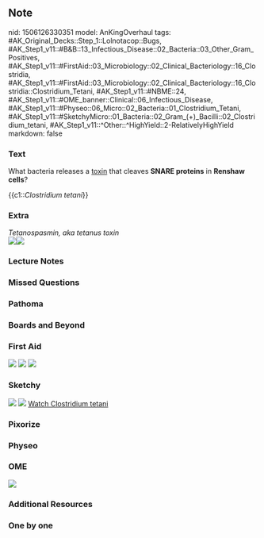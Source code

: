 ## Note
nid: 1506126330351
model: AnKingOverhaul
tags: #AK_Original_Decks::Step_1::Lolnotacop::Bugs, #AK_Step1_v11::#B&B::13_Infectious_Disease::02_Bacteria::03_Other_Gram_Positives, #AK_Step1_v11::#FirstAid::03_Microbiology::02_Clinical_Bacteriology::16_Clostridia, #AK_Step1_v11::#FirstAid::03_Microbiology::02_Clinical_Bacteriology::16_Clostridia::Clostridium_Tetani, #AK_Step1_v11::#NBME::24, #AK_Step1_v11::#OME_banner::Clinical::06_Infectious_Disease, #AK_Step1_v11::#Physeo::06_Micro::02_Bacteria::01_Clostridium_Tetani, #AK_Step1_v11::#SketchyMicro::01_Bacteria::02_Gram_(+)_Bacilli::02_Clostridium_tetani, #AK_Step1_v11::^Other::^HighYield::2-RelativelyHighYield
markdown: false

### Text
What bacteria releases a <u>toxin</u> that cleaves <b>SNARE
proteins</b> in <b>Renshaw cells</b>?
<div>
  {{c1::<i>Clostridium tetani</i>}}
</div>

### Extra
<div>
  <i>Tetanospasmin, aka tetanus toxin</i>
</div><i><img src="paste-140170552672730.jpg"><img src=
"paste-142081813119415.jpg"></i>

### Lecture Notes


### Missed Questions


### Pathoma


### Boards and Beyond


### First Aid
<img src="tmp9_6wop76.png"> <img src=
"paste-474bd56299e4b2dc4bf1535afec07f2b460480b2.jpg"> <img src=
"tmpktocov0k.png">

### Sketchy
<img src="paste-491009251213313.jpg"> <img src=
"Screen%20Shot%202019-09-26%20at%208.14.34%20AM.png"> <a href=
"https://dashboard.sketchy.com/study/medical/courses/medical-microbiology/units/medical-microbiology-bacteria/videos/medical-microbiology-bacteria-gram-positive-bacilli-clostridium-tetani?utm_source=anki&utm_medium=partnership&utm_campaign=february_update&utm_content=medical">
Watch Clostridium tetani</a>

### Pixorize


### Physeo


### OME
<div class="ome-widget">
  <a href=
  "https://onlinemeded.org/spa/infectious-disease?ref=anki"><img src="_OME_AnkiFlashcards_Topic_5.png"></a>
</div>

### Additional Resources


### One by one

